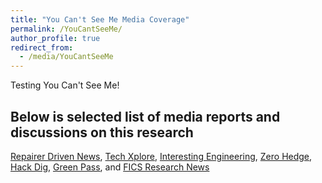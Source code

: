 ```yaml
---
title: "You Can't See Me Media Coverage"
permalink: /YouCantSeeMe/
author_profile: true
redirect_from: 
  - /media/YouCantSeeMe
---
```


Testing You Can't See Me!
## Below is selected list of media reports and discussions on this research
<a href="https://www.repairerdrivennews.com/2022/11/25/scientists-trick-lidar-units-into-failing-to-see-pedestrians/">Repairer Driven News<a/>, <a href="https://techxplore.com/news/2022-10-laser-autonomous-vehicles-deleting-pedestrians.html">Tech Xplore<a/>, 
<a href="https://interestingengineering.com/innovation/lasers-trick-autonomous-cars-lidars">Interesting Engineering<a/>, 
<a href="https://www.zerohedge.com/markets/lasers-can-be-used-disrupt-self-driving-lidar-sensors-creating-false-blind-spots-new-study">Zero Hedge<a/>, 
<a href="http://www.hackdig.com/12/hack-846018.htm">Hack Dig<a/>, <a href="https://greenpass.news/i-laser-possono-hackerare-le-auto-a-guida-autonoma-rivela-un-nuovo-studio/">Green Pass<a/>, and 
<a href="https://fics.institute.ufl.edu/index.php/2022/11/16/you-cant-see-me-physical-removal-attacks-on-lidar-based-autonomous-vehicles-driving-frameworks/">FICS Research News<a/>
<br/> 